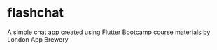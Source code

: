 # flashchat

A simple chat app created using Flutter Bootcamp course materials by London App Brewery

